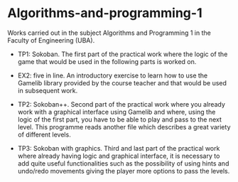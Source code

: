 # Algorithms-and-programming-1
Works carried out in the subject Algorithms and Programming 1 in the Faculty of Engineering (UBA).

- TP1: Sokoban. The first part of the practical work where the logic of the game that would be used in the following parts is worked on.

- EX2: five in line. An introductory exercise to learn how to use the Gamelib library provided by the course teacher and that would be used in subsequent work.

- TP2: Sokoban++. Second part of the practical work where you already work with a graphical interface using Gamelib and where, using the logic of the first part, you have to be able to play and pass to the next level. This programme reads another file which describes a great variety of different levels.

- TP3: Sokoban with graphics. Third and last part of the practical work where already having logic and graphical interface, it is necessary to add quite useful functionalities such as the possibility of using hints and undo/redo movements giving the player more options to pass the levels.
